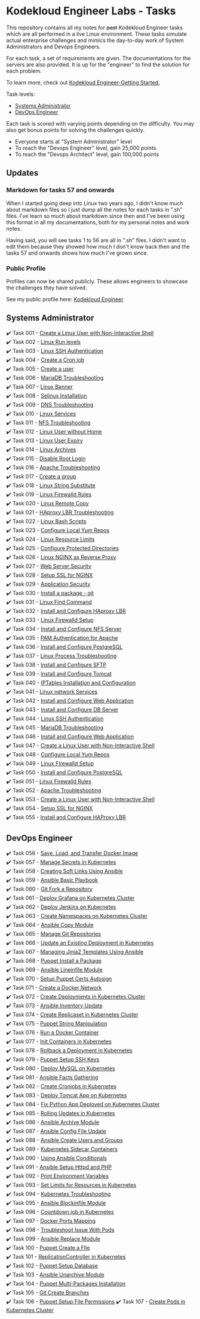 # Kodekloud Engineer Labs - Tasks

This repository contains all my notes for ~~past~~ Kodekloud Engineer tasks which are all performed in a live Linux environment. These tasks simulate actual enterprise challenges and mimics the day-to-day work of System Administrators and Devops Engineers.

For each task, a set of requirements are given. The documentations for the servers are also provided. It is up for the "engineer" to find the solution for each problem.

To learn more, check out [Kodekloud Engineer-Getting Started.](https://kodekloudhub.github.io/kodekloud-engineer/docs/getting-started)

Task levels:

- [Systems Administrator](#systems-administrator)
- [DevOps Engineer](#devops-engineer)

Each task is scored with varying points depending on the difficulty. You may also get bonus points for solving the challenges quickly.

- Everyone starts at "System Administrator" level
- To reach the "Devops Engineer" level, gain 25,000 points.
- To reach the "Devops Architect" level, gain 100,000 points

## Updates

### Markdown for tasks 57 and onwards

When I started going deep into Linux two years ago, I didn't know much about markdown files so I just dump all the notes for each tasks in ".sh" files. I've learn so much about markdown since then and I've been using this format in all my documentations, both for my personal notes and work notes.

Having said, you will see tasks 1 to 56 are all in ".sh" files. I didn't want to edit them because they showed how much I don't know back then and the tasks 57 and onwards shows how much I've grown since.

### Public Profile

Profiles can now be shared publicly. These allows engineers to showcase the challenges they have solved.

See my public profile here: [Kodekloud Engineer](https://kodekloud-engineer.com/#!/user_profile?uid=15930992248539436)

## Systems Administrator

✔️ Task 001 - [Create a Linux User with Non-Interactive Shell](./Tasks_001-009/TASK_1-Create_a_Linux_user_with_non-interactive_shell.sh)   
✔️ Task 002 - [Linux Run levels](./Tasks_001-009/TASK_2-Linux_Run_Levels.sh)   
✔️ Task 003 - [Linux SSH Authentication](./Tasks_001-009/TASK_3-Linux_SSH_Authentication.sh)   
✔️ Task 004 - [Create a Cron job](./Tasks_001-009/TASK_4-Create_a_Cron_Job.sh)   
✔️ Task 005 - [Create a user](./Tasks_001-009/TASK_5-Create_a_User.sh)   
✔️ Task 006 - [MariaDB Troubleshooting](./Tasks_001-009/TASK_6-MariaDB_Troubleshooting.sh)   
✔️ Task 007 - [Linux Banner](./Tasks_001-009/TASK_7-Linux_Banner.sh)   
✔️ Task 008 - [Selinux Installation](./Tasks_001-009/TASK_8-Selinux_installation.sh)   
✔️ Task 009 - [DNS Troubleshooting](./Tasks_001-009/TASK_9-DNS_Troubleshooting.sh)   
✔️ Task 010 - [Linux Services](./Tasks_10-020/TASK_10-Linux_Services.sh)   
✔️ Task 011 - [NFS Troubleshooting](./Tasks_10-020/TASK_11-NFS_Troubleshooting.sh)   
✔️ Task 012 - [Linux User without Home](./Tasks_10-020/TASK_12-Linux_User_Without_Home.sh)   
✔️ Task 013 - [Linux User Expiry](./Tasks_10-020/TASK_13-Linux_User_Expiry.sh)   
✔️ Task 014 - [Linux Archives](./Tasks_10-020/TASK_14-Linux_Archives.sh)   
✔️ Task 015 - [Disable Root Login](./Tasks_10-020/TASK_15-Disable_Root_Login.sh)   
✔️ Task 016 - [Apache Troubleshooting](./Tasks_10-020/TASK_16-Apache_Troubleshooting.sh)   
✔️ Task 017 - [Create a group](./Tasks_10-020/TASK_17-Create_a_group.sh)   
✔️ Task 018 - [Linux String Substitute](./Tasks_10-020/TASK_18-Linux_String_Substitute.sh)   
✔️ Task 019 - [Linux Firewalld Rules](./Tasks_10-020/TASK_19-Linux_Firewalld_Rules.sh)   
✔️ Task 020 - [Linux Remote Copy](./Tasks_10-020/TASK_20-Linux_Remote_Copy.sh)   
✔️ Task 021 - [HAproxy LBR Troubleshooting](./Tasks_021-030/TASK_21-Haproxy_LBR_Troubleshooting.sh)   
✔️ Task 022 - [Linux Bash Scripts](./Tasks_021-030/TASK_22-Linux_Bash_Scripts.sh)   
✔️ Task 023 - [Configure Local Yum Repos](./Tasks_021-030/TASK_23-Configure_Local_Yum_repos.sh)   
✔️ Task 024 - [Linux Resource Limits](./Tasks_021-030/TASK_24-Linux_Resource_Limits.sh)   
✔️ Task 025 - [Configure Protected Directories](./Tasks_021-030/TASK_25-Configure_protected_directories_in_Apache.sh)   
✔️ Task 026 - [Linux NGINX as Reverse Proxy](./Tasks_021-030/TASK_26-Linux_Nginx_as_Reverse_Proxy.sh)   
✔️ Task 027 - [Web Server Security](./Tasks_021-030/TASK_27-Web_Server_Security.sh)   
✔️ Task 028 - [Setup SSL for NGINX](./Tasks_021-030/TASK_28-Setup_SSL_for_Nginx.sh)   
✔️ Task 029 - [Application Security](./Tasks_021-030/TASK_29-Application_Security.sh)   
✔️ Task 030 - [Install a package - git](./Tasks_021-030/TASK_30-Install_a_package_-_vsftpd.sh)   
✔️ Task 031 - [Linux Find Command](./Tasks_031-040/TASK_31-Linux_Find_Command.sh)   
✔️ Task 032 - [Install and Configure HAproxy LBR](./Tasks_031-040/TASK_32-Install_and_Configure_HaProxy_LBR.sh)   
✔️ Task 033 - [Linux Firewalld Setup](./Tasks_031-040/TASK_33-Linux_Firewalld_Setup.sh)   
✔️ Task 034 - [Install and Configure NFS Server](./Tasks_031-040/TASK_34-Install_and_Configure_NFS_Server.sh)   
✔️ Task 035 - [PAM Authentication for Apache](./Tasks_031-040/TASK_35-PAM_Authentication_For_Apache.sh)   
✔️ Task 036 - [Install and Configure PostgreSQL](./Tasks_031-040/TASK_36-Install_and_Configure_PostgreSQL.sh)   
✔️ Task 037 - [Linux Process Troubleshooting](./Tasks_031-040/TASK_37-Linux_Process_Troubleshooting.sh)   
✔️ Task 038 - [Install and Configure SFTP](./Tasks_031-040/TASK_38-Install_And_Configure_SFTP.sh)   
✔️ Task 039 - [Install and Configure Tomcat](./Tasks_031-040/TASK_39-Install_and_Configure_Tomcat_Server.sh)   
✔️ Task 040 - [IPTables Installation and Configuration](./Tasks_031-040/TASK_40-IPtables_Installation_And_Configuration.sh)   
✔️ Task 041 - [Linux network Services](./Tasks_041-050/TASK_41-Linux_Network_Services.sh)   
✔️ Task 042 - [Install and Configure Web Application](./Tasks_041-050/TASK_42-Install_and_Configure_Web_Application.sh)   
✔️ Task 043 - [Install and Configure DB Server](./Tasks_041-050/TASK_43-Install_and_Configure_DB_Server.sh)   
✔️ Task 044 - [Linux SSH Authentication](./Tasks_041-050/TASK_44-Linux_SSH_Authentication.sh)   
✔️ Task 045 - [MariaDB Troubleshooting](./Tasks_041-050/TASK_45-MariaDB_Troubleshooting.sh)   
✔️ Task 046 - [Install and Configure Web Application](./Tasks_041-050/TASK_46-Install_and_Configure_Web_Application.sh)   
✔️ Task 047 - [Create a Linux User with Non-Interactive Shell](./Tasks_041-050/TASK_47-Create_a_Linux_User_with_non-interactive_shell.sh)   
✔️ Task 048 - [Configure Local Yum Repos](./Tasks_041-050/TASK_48-Configure_Local_Yum_repos.sh)   
✔️ Task 049 - [Linux FIrewalld Setup](./Tasks_041-050/TASK_49-Linux_Firewalld_Setup.sh)   
✔️ Task 050 - [Install and Configure PostgreSQL](./Tasks_041-050/TASK_50-Install_and_Configure_PostgreSQL.sh)   
✔️ Task 051 - [Linux Firewalld Rules](./Tasks_051-060/TASK_51-Linux_Firewalld_Rules.sh)   
✔️ Task 052 - [Apache Troubleshooting](./Tasks_051-060/TASK_52-Apache_Troubleshooting.sh)   
✔️ Task 053 - [Create a Linux User with Non-Interactive Shell](./Tasks_051-060/TASK_53-Create_a_Linux_User_with_non-interactive_shell.sh)   
✔️ Task 054 - [Setup SSL for NGINX](./Tasks_051-060/TASK_54-Setup_SSL_for_NGINX.sh)   
✔️ Task 055 - [Install and Configure HAProxy LBR](./Tasks_051-060/TASK_55-Install_and_Configure_HAProxy_LBR.sh)   

## DevOps Engineer

✔️ Task 056 - [Save. Load, and Transfer Docker Image](./Tasks_051-060/TASK_56-Save-load-transfer-Docker-image.sh)   
✔️ Task 057 - [Manage Secrets in Kubernetes](./Tasks_051-060/TASK_57-Manage_secrets_in_Kubernetes.md)   
✔️ Task 058 - [Creating Soft Links Using Ansible](./Tasks_051-060/TASK_58-Creating_softlinks_using_Ansible.md)   
✔️ Task 059 - [Ansible Basic Playbook](./Tasks_051-060/TASK_59-Ansible_Basic_Playbook.md)   
✔️ Task 060 - [Git Fork a Repository](./Tasks_051-060/TASK_60-Git_Fork_a_Repository.md)   
✔️ Task 061 - [Deploy Grafana on Kubernetes Cluster](./Tasks_061-070/TASK_61-Deploy_Grafana_on_Kubernetes.md)   
✔️ Task 062 - [Deploy Jenkins on Kubernetes](./Tasks_061-070/TASK_62-Deploy_Jenkins_on_Kubernetes.md)   
✔️ Task 063 - [Create Namespaces on Kubernetes Cluster](./Tasks_061-070/TASK_63-Create_Namespaces_in_Kubernetes.md)   
✔️ Task 064 - [Ansible Copy Module](./Tasks_061-070/TASK_64-Ansible_Copy_Module.md)   
✔️ Task 065 - [Manage Git Repositories](./Tasks_061-070/TASK_65-Manage_Git_repositories.md)   
✔️ Task 066 - [Update an Existing Deployment in Kubernetes](./Tasks_061-070/TASK_66_Update_existing_Deployment_in_Kubernetes.md)   
✔️ Task 067 - [Managing Jinja2 Templates Using Ansible](./Tasks_061-070/TASK_67_Managing_Jinja2_Templates.md)   
✔️ Task 068 - [Puppet Install a Package](./Tasks_061-070/TASK_68_Puppet-Install_a_Package.md)   
✔️ Task 069 - [Ansible Lineinfile Module](./Tasks_061-070/TASK_69-Ansible_Lineinfile_Module.md)   
✔️ Task 070 - [Setup Puppet Certs Autosign](./Tasks_061-070/TASK_70-Setup_Puppet_Certs_Autosign.md)   
✔️ Task 071 - [Create a Docker Network](./Tasks_071-080/TASK_71-Create_a_Docker_Network.md)   
✔️ Task 072 - [Create Deployments in Kubernetes Cluster](./Tasks_071-080/TASK_72-Create_Deployments_in_Kubernetes_Cluster.md)   
✔️ Task 073 - [Ansible Inventory Update](./Tasks_071-080/TASK_73-Ansible_Inventory_Update.md)   
✔️ Task 074 - [Create Replicaset in Kubernetes Cluster](./Tasks_071-080/TASK_74-Create_Replicaset_in_Kubernetes_Cluster.md)   
✔️ Task 075 - [Puppet String Manipulation](./Tasks_071-080/TASK_75-Puppet_String_Manipulation.md)   
✔️ Task 076 - [Run a Docker Container](./Tasks_071-080/TASK_76-Run_a_Docker_Container.md)   
✔️ Task 077 - [Init Containers in Kubernetes](./Tasks_071-080/TASK_77-Init_containers_in_Kubernetes.md)   
✔️ Task 078 - [Rollback a Deployment in Kubernetes](./Tasks_071-080/TASK_78-Rollback_deployment_in_Kubernetes.md)   
✔️ Task 079 - [Puppet Setup SSH Keys](./Tasks_071-080/TASK_79-Puppet_Setup_SSH_Keys.md)   
✔️ Task 080 - [Deploy MySQL on Kubernetes](./Tasks_071-080/TASK_80-Deploy_MySQL_on_Kubernetes.md)   
✔️ Task 081 - [Ansible Facts Gathering](./Tasks_081-090/TASK_81_Ansible_Facts_Gathering.md)   
✔️ Task 082 - [Create Cronjobs in Kubernetes](./Tasks_081-090/TASK_82_Create_Cronjobs_in_Kubernetes.md)   
✔️ Task 083 - [Deploy Tomcat App on Kubernetes](./Tasks_081-090/TASK_83_Deploy_Tomcat_on_Kubernetes.md)   
✔️ Task 084 - [Fix Python App Deployed on Kubernetes Cluster](./Tasks_081-090/TASK_84_Fix_Python_App.md)   
✔️ Task 085 - [Rolling Updates in Kubernetes](./Tasks_081-090/TASK_85_Rolling_Updates_in_Kubernetes.md)   
✔️ Task 086 - [Ansible Archive Module](./Tasks_081-090/TASK_86_Ansible_Archive_Module.md)   
✔️ Task 087 - [Ansible Config File Update](./Tasks_081-090/TASK_87_Ansible_Config_File_Update.md)   
✔️ Task 088 - [Ansible Create Users and Groups](./Tasks_081-090/TASK_88_Ansible_Create_Users_and_Groups.md)   
✔️ Task 089 - [Kubernetes Sidecar Containers](./Tasks_081-090/TASK_89_Kubernetes_Sidecar_Containers.md)   
✔️ Task 090 - [Using Ansible Conditionals](./Tasks_081-090/TASK_90_Using_Ansible_Conditionals.md)   
✔️ Task 091 - [Ansible Setup Httpd and PHP](./Tasks_091-100/TASK_91_Ansible_Setup_HTTPD_and_PHP.md)   
✔️ Task 092 - [Print Environment Variables](./Tasks_091-100/TASK_92_Print_Environment_Variables.md)   
✔️ Task 093 - [Set Limits for Resources in Kubernetes](./Tasks_091-100/TASK_93_Set_Limits_for_Resources.md)   
✔️ Task 094 - [Kubernetes Troubleshooting](./Tasks_091-100/TASK_94_Kubernetes_Troubleshooting.md)   
✔️ Task 095 - [Ansible Blockinfile Module](./Tasks_091-100/TASK_95_Ansible_Blockinfile_module.md)   
✔️ Task 096 - [Countdown job in Kubernetes](./Tasks_091-100/TASK_96_Countdown_job_in_Kubernetes.md)   
✔️ Task 097 - [Docker Ports Mapping](./Tasks_091-100/TASK_97_Docker_Ports_Mapping.md)   
✔️ Task 098 - [Troubleshoot Issue With Pods](./Tasks_091-100/TASK_98_Troubleshoot_issue_with_Pods.md)   
✔️ Task 099 - [Ansible Replace Module](./Tasks_091-100/TASK_99_Ansible_Replace_Module.md)   
✔️ Task 100 - [Puppet Create a FIle](./Tasks_091-100/TASK_100_Puppet_Create_File.md)   
✔️ Task 101 - [ReplicationController in Kubernetes](./Tasks_101-110/TASK_101_Replication_Controller_in_Kubernetes.md)   
✔️ Task 102 - [Puppet Setup Database](./Tasks_101-110/TASK_102_Puppet_setup_database.md)   
✔️ Task 103 - [Ansible Unarchive Module](./Tasks_101-110/TASK_103_Ansible_Unarchive_Module.md)  
✔️ Task 104 - [Puppet Multi-Packages Installation](./Tasks_101-110/TASK_104_Puppet_Unarchive_Module.md)    
✔️ Task 105 - [Git Create Branches](./Tasks_101-110/TASK_105_Git_create_branches.md)  
✔️ Task 106 - [Puppet Setup File Permissions](./Tasks_101-110/TASK_106_Puppet_File_Permissions.md)
✔️ Task 107 - [Create Pods in Kubernetes Cluster](./Tasks_101-110/TASK_107_Create_pods_in_kubernetes_cluster.md)   

<!-- ✔️ Task 102 - [Kubernetes Shared Volumes](./Tasks_101-110/TASK_102_Kubernetes_Shared_Volumes.md)    -->







<!-- ✔️ Task 108 - -->

<!-- ✔️ Task 109 - -->

<!-- ✔️ Task 110 - -->

<!-- ✔️ Task 111 - -->

<!-- ✔️ Task 112 - -->

<!-- ✔️ Task 113 - -->

<!-- ✔️ Task 114 - -->

<!-- ✔️ Task 115 - -->

<!-- ✔️ Task 116 - -->

<!-- ✔️ Task 117 - -->

<!-- ✔️ Task 118 - -->

<!-- ✔️ Task 119 - -->

<!-- ✔️ Task 120 - -->

<!-- ✔️ Task 121 - -->

<!-- ✔️ Task 122 - -->

<!-- ✔️ Task 123 - -->

<!-- ✔️ Task 124 - -->

<!-- ✔️ Task 125 - -->

<!-- ✔️ Task 126 - -->

<!-- ✔️ Task 127 - -->

<!-- ✔️ Task 128 - -->

<!-- ✔️ Task 129 - -->
